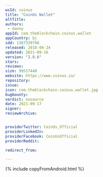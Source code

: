 ```yaml
---
wsId: coinus
title: "CoinUs Wallet"
altTitle: 
authors:
 - danny
appId: com.theblockchain.coinus.wallet
appCountry: bj
idd: 1367339746
released: 2018-04-24
updated: 2021-09-16
version: "2.8.6"
stars: 
reviews: 
size: 99517440
website: https://www.coinus.io/
repository: 
issue: 
icon: com.theblockchain.coinus.wallet.jpg
bugbounty: 
verdict: nosource
date: 2021-09-17
signer: 
reviewArchive:


providerTwitter: CoinUs_Official
providerLinkedIn: 
providerFacebook: CoinUsOfficial
providerReddit: 

redirect_from:

---
```

 {% include copyFromAndroid.html %}
